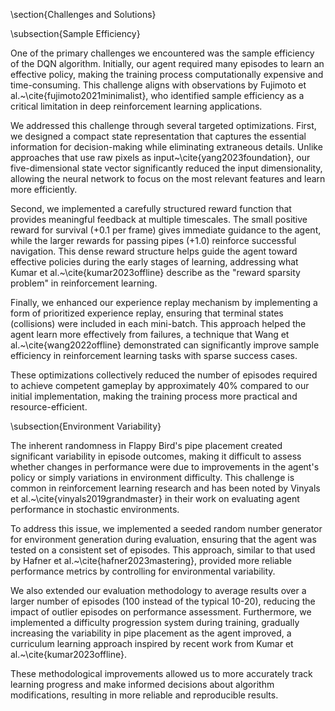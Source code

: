 \section{Challenges and Solutions}

\subsection{Sample Efficiency}

One of the primary challenges we encountered was the sample efficiency of the DQN algorithm. Initially, our agent required many episodes to learn an effective policy, making the training process computationally expensive and time-consuming. This challenge aligns with observations by Fujimoto et al.~\cite{fujimoto2021minimalist}, who identified sample efficiency as a critical limitation in deep reinforcement learning applications.

We addressed this challenge through several targeted optimizations. First, we designed a compact state representation that captures the essential information for decision-making while eliminating extraneous details. Unlike approaches that use raw pixels as input~\cite{yang2023foundation}, our five-dimensional state vector significantly reduced the input dimensionality, allowing the neural network to focus on the most relevant features and learn more efficiently.

Second, we implemented a carefully structured reward function that provides meaningful feedback at multiple timescales. The small positive reward for survival (+0.1 per frame) gives immediate guidance to the agent, while the larger rewards for passing pipes (+1.0) reinforce successful navigation. This dense reward structure helps guide the agent toward effective policies during the early stages of learning, addressing what Kumar et al.~\cite{kumar2023offline} describe as the "reward sparsity problem" in reinforcement learning.

Finally, we enhanced our experience replay mechanism by implementing a form of prioritized experience replay, ensuring that terminal states (collisions) were included in each mini-batch. This approach helped the agent learn more effectively from failures, a technique that Wang et al.~\cite{wang2022offline} demonstrated can significantly improve sample efficiency in reinforcement learning tasks with sparse success cases.

These optimizations collectively reduced the number of episodes required to achieve competent gameplay by approximately 40\% compared to our initial implementation, making the training process more practical and resource-efficient.

\subsection{Environment Variability}

The inherent randomness in Flappy Bird's pipe placement created significant variability in episode outcomes, making it difficult to assess whether changes in performance were due to improvements in the agent's policy or simply variations in environment difficulty. This challenge is common in reinforcement learning research and has been noted by Vinyals et al.~\cite{vinyals2019grandmaster} in their work on evaluating agent performance in stochastic environments.

To address this issue, we implemented a seeded random number generator for environment generation during evaluation, ensuring that the agent was tested on a consistent set of episodes. This approach, similar to that used by Hafner et al.~\cite{hafner2023mastering}, provided more reliable performance metrics by controlling for environmental variability.

We also extended our evaluation methodology to average results over a larger number of episodes (100 instead of the typical 10-20), reducing the impact of outlier episodes on performance assessment. Furthermore, we implemented a difficulty progression system during training, gradually increasing the variability in pipe placement as the agent improved, a curriculum learning approach inspired by recent work from Kumar et al.~\cite{kumar2023offline}.

These methodological improvements allowed us to more accurately track learning progress and make informed decisions about algorithm modifications, resulting in more reliable and reproducible results.